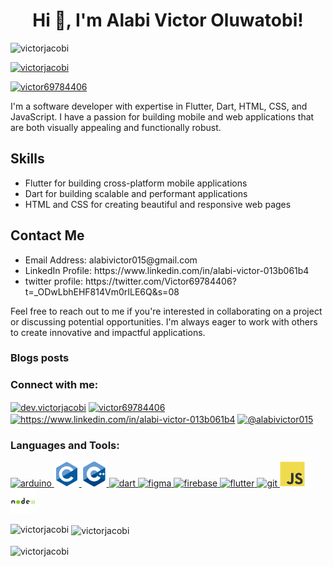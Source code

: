 <h1 align="center">Hi 👋, I'm Alabi Victor Oluwatobi!</h1>

<p align="left"> <img src="https://komarev.com/ghpvc/?username=victorjacobi&label=Profile%20views&color=0e75b6&style=flat" alt="victorjacobi" /> </p>

<p align="left"> <a href="https://github.com/ryo-ma/github-profile-trophy"><img src="https://github-profile-trophy.vercel.app/?username=victorjacobi" alt="victorjacobi" /></a> </p>

<p align="left"> <a href="https://twitter.com/victor69784406" target="blank"><img src="https://img.shields.io/twitter/follow/victor69784406?logo=twitter&style=for-the-badge" alt="victor69784406" /></a> </p>

<p>I'm a software developer with expertise in Flutter, Dart, HTML, CSS, and JavaScript. I have a passion for building mobile and web applications that are both visually appealing and functionally robust.</p>

<h2>Skills</h2>

<ul>
  <li>Flutter for building cross-platform mobile applications</li>
  <li>Dart for building scalable and performant applications</li>
  <li>HTML and CSS for creating beautiful and responsive web pages</li>
</ul>

<h2>Contact Me</h2>

<ul>
  <li>Email Address: alabivictor015@gmail.com</li>
  <li>LinkedIn Profile: https://www.linkedin.com/in/alabi-victor-013b061b4</li>
  <li>twitter profile: https://twitter.com/Victor69784406?t=_ODwLbhEHF814Vm0rILE6Q&s=08</li>
</ul>

<p>Feel free to reach out to me if you're interested in collaborating on a project or discussing potential opportunities. I'm always eager to work with others to create innovative and impactful applications.</p>


### Blogs posts
<!-- BLOG-POST-LIST:START -->
<!-- BLOG-POST-LIST:END -->

<h3 align="left">Connect with me:</h3>
<p align="left">
<a href="https://dev.to/dev.victorjacobi" target="blank"><img align="center" src="https://raw.githubusercontent.com/rahuldkjain/github-profile-readme-generator/master/src/images/icons/Social/devto.svg" alt="dev.victorjacobi" height="30" width="40" /></a>
<a href="https://twitter.com/victor69784406" target="blank"><img align="center" src="https://raw.githubusercontent.com/rahuldkjain/github-profile-readme-generator/master/src/images/icons/Social/twitter.svg" alt="victor69784406" height="30" width="40" /></a>
<a href="https://linkedin.com/in/https://www.linkedin.com/in/alabi-victor-013b061b4" target="blank"><img align="center" src="https://raw.githubusercontent.com/rahuldkjain/github-profile-readme-generator/master/src/images/icons/Social/linked-in-alt.svg" alt="https://www.linkedin.com/in/alabi-victor-013b061b4" height="30" width="40" /></a>
<a href="https://medium.com/@alabivictor015" target="blank"><img align="center" src="https://raw.githubusercontent.com/rahuldkjain/github-profile-readme-generator/master/src/images/icons/Social/medium.svg" alt="@alabivictor015" height="30" width="40" /></a>
</p>

<h3 align="left">Languages and Tools:</h3>
<p align="left"> <a href="https://www.arduino.cc/" target="_blank" rel="noreferrer"> <img src="https://cdn.worldvectorlogo.com/logos/arduino-1.svg" alt="arduino" width="40" height="40"/> </a> <a href="https://www.cprogramming.com/" target="_blank" rel="noreferrer"> <img src="https://raw.githubusercontent.com/devicons/devicon/master/icons/c/c-original.svg" alt="c" width="40" height="40"/> </a> <a href="https://www.w3schools.com/cpp/" target="_blank" rel="noreferrer"> <img src="https://raw.githubusercontent.com/devicons/devicon/master/icons/cplusplus/cplusplus-original.svg" alt="cplusplus" width="40" height="40"/> </a> <a href="https://dart.dev" target="_blank" rel="noreferrer"> <img src="https://www.vectorlogo.zone/logos/dartlang/dartlang-icon.svg" alt="dart" width="40" height="40"/> </a> <a href="https://www.figma.com/" target="_blank" rel="noreferrer"> <img src="https://www.vectorlogo.zone/logos/figma/figma-icon.svg" alt="figma" width="40" height="40"/> </a> <a href="https://firebase.google.com/" target="_blank" rel="noreferrer"> <img src="https://www.vectorlogo.zone/logos/firebase/firebase-icon.svg" alt="firebase" width="40" height="40"/> </a> <a href="https://flutter.dev" target="_blank" rel="noreferrer"> <img src="https://www.vectorlogo.zone/logos/flutterio/flutterio-icon.svg" alt="flutter" width="40" height="40"/> </a> <a href="https://git-scm.com/" target="_blank" rel="noreferrer"> <img src="https://www.vectorlogo.zone/logos/git-scm/git-scm-icon.svg" alt="git" width="40" height="40"/> </a> <a href="https://developer.mozilla.org/en-US/docs/Web/JavaScript" target="_blank" rel="noreferrer"> <img src="https://raw.githubusercontent.com/devicons/devicon/master/icons/javascript/javascript-original.svg" alt="javascript" width="40" height="40"/> </a> <a href="https://nodejs.org" target="_blank" rel="noreferrer"> <img src="https://raw.githubusercontent.com/devicons/devicon/master/icons/nodejs/nodejs-original-wordmark.svg" alt="nodejs" width="40" height="40"/> </a> </p>

<p><img align="left" src="https://github-readme-stats.vercel.app/api/top-langs?username=victorjacobi&show_icons=true&locale=en&layout=compact" alt="victorjacobi" /></p>

<p>&nbsp;<img align="center" src="https://github-readme-stats.vercel.app/api?username=victorjacobi&show_icons=true&locale=en" alt="victorjacobi" /></p>

<p><img align="center" src="https://github-readme-streak-stats.herokuapp.com/?user=victorjacobi&" alt="victorjacobi" /></p>
